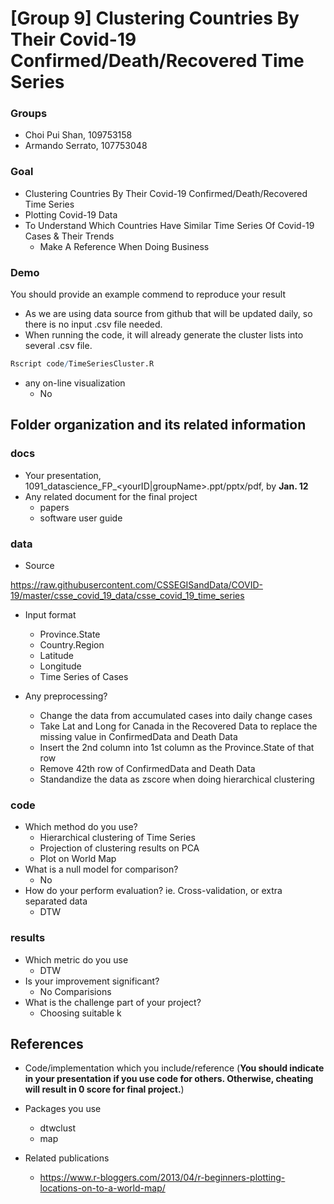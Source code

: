 # [Group 9] Clustering Countries By Their Covid-19 Confirmed/Death/Recovered Time Series

### Groups
* Choi Pui Shan, 109753158
* Armando Serrato, 107753048

### Goal
* Clustering Countries By Their Covid-19 Confirmed/Death/Recovered Time Series
* Plotting Covid-19 Data
* To Understand Which Countries Have Similar Time Series Of Covid-19 Cases & Their Trends
  * Make A Reference When Doing Business

### Demo 
You should provide an example commend to reproduce your result
* As we are using data source from github that will be updated daily, so there is no input .csv file needed.
* When running the code, it will already generate the cluster lists into several .csv file.
```R
Rscript code/TimeSeriesCluster.R
```
* any on-line visualization
  * No

## Folder organization and its related information

### docs
* Your presentation, 1091_datascience_FP_<yourID|groupName>.ppt/pptx/pdf, by **Jan. 12**
* Any related document for the final project
  * papers
  * software user guide

### data

* Source

https://raw.githubusercontent.com/CSSEGISandData/COVID-19/master/csse_covid_19_data/csse_covid_19_time_series

* Input format
  * Province.State
  * Country.Region
  * Latitude
  * Longitude
  * Time Series of Cases

* Any preprocessing?
  * Change the data from accumulated cases into daily change cases
  * Take Lat and Long for Canada in the Recovered Data to replace the missing value in ConfirmedData and Death Data
  * Insert the 2nd column into 1st column as the Province.State of that row
  * Remove 42th row of ConfirmedData and Death Data
  * Standandize the data as zscore when doing hierarchical clustering

### code

* Which method do you use?
  * Hierarchical clustering of Time Series
  * Projection of clustering results on PCA
  * Plot on World Map
* What is a null model for comparison?
  * No
* How do your perform evaluation? ie. Cross-validation, or extra separated data
  * DTW

### results

* Which metric do you use 
  * DTW
* Is your improvement significant?
  * No Comparisions
* What is the challenge part of your project?
  * Choosing suitable k

## References
* Code/implementation which you include/reference (__You should indicate in your presentation if you use code for others. Otherwise, cheating will result in 0 score for final project.__)
* Packages you use
  * dtwclust
  * map
  
* Related publications
  * https://www.r-bloggers.com/2013/04/r-beginners-plotting-locations-on-to-a-world-map/

